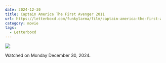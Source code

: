 ```yaml
---
date: 2024-12-30
title: Captain America The First Avenger 2011
url: https://letterboxd.com/funkylarma/film/captain-america-the-first-avenger/
category: movie
tags:
  - Letterboxd
---
```


![](https://a.ltrbxd.com/resized/film-poster/5/0/8/0/9/50809-captain-america-the-first-avenger-0-600-0-900-crop.jpg?v=5a0d520040)

Watched on Monday December 30, 2024.
